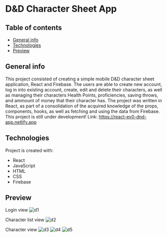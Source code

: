 # D&D Character Sheet App

## Table of contents
* [General info](#general-info)
* [Technologies](#technologies)
* [Preview](#Preview)

## General info
This project consisted of creating a simple mobile D&D character sheet application, React and Firebase. The users are able to create new account, log in into existing account, create, edit and delete their characters, as well as managing their characters Health Points, proficiencies, saving throws, and ammount of money that their character has.
The project was written in React, as part of a consolidation of the acquired knowledge of the props, components, hooks, as well as fetching and using the data from Firebase.
This project is still under development!
Link: https://react-ev0-dnd-app.netlify.app
	
## Technologies
Project is created with:
* React
* JavaScript
* HTML
* CSS
* Firebase


## Preview

Login view
![d1](https://user-images.githubusercontent.com/102914983/221119027-b18cca68-62f6-4cb0-86f1-115c06919efc.JPG)

Character list view
![d2](https://user-images.githubusercontent.com/102914983/221119066-dba3368e-f80e-4d8e-aca6-337d5fde7256.JPG)

Character view
![d3](https://user-images.githubusercontent.com/102914983/221119110-b15a805b-a6fe-43fd-a620-b477c701ac62.JPG)
![d4](https://user-images.githubusercontent.com/102914983/221119145-973fd5f1-7928-4d9e-9034-1ffc24775706.JPG)
![d5](https://user-images.githubusercontent.com/102914983/221119171-79013b8b-a7d5-4f90-8650-5df8440c1540.JPG)

